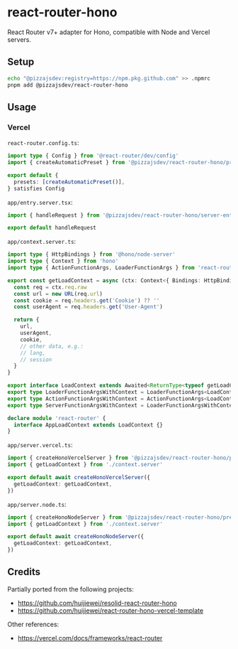 # react-router-hono

React Router v7+ adapter for Hono, compatible with Node and Vercel servers.

## Setup

```bash
echo "@pizzajsdev:registry=https://npm.pkg.github.com" >> .npmrc
pnpm add @pizzajsdev/react-router-hono
```

## Usage

### Vercel

`react-router.config.ts`:

```ts
import type { Config } from '@react-router/dev/config'
import { createAutomaticPreset } from '@pizzajsdev/react-router-hono/presets'

export default {
  presets: [createAutomaticPreset()],
} satisfies Config
```

`app/entry.server.tsx`:

```ts
import { handleRequest } from '@pizzajsdev/react-router-hono/server-entry'

export default handleRequest
```

`app/context.server.ts`:

```ts
import type { HttpBindings } from '@hono/node-server'
import type { Context } from 'hono'
import type { ActionFunctionArgs, LoaderFunctionArgs } from 'react-router'

export const getLoadContext = async (ctx: Context<{ Bindings: HttpBindings }>) => {
  const req = ctx.req.raw
  const url = new URL(req.url)
  const cookie = req.headers.get('Cookie') ?? ''
  const userAgent = req.headers.get('User-Agent')

  return {
    url,
    userAgent,
    cookie,
    // other data, e.g.:
    // lang,
    // session
  }
}

export interface LoadContext extends Awaited<ReturnType<typeof getLoadContext>> {}
export type LoaderFunctionArgsWithContext = LoaderFunctionArgs<LoadContext>
export type ActionFunctionArgsWithContext = ActionFunctionArgs<LoadContext>
export type ServerFunctionArgsWithContext = LoaderFunctionArgsWithContext | ActionFunctionArgsWithContext

declare module 'react-router' {
  interface AppLoadContext extends LoadContext {}
}
```

`app/server.vercel.ts`:

```ts
import { createHonoVercelServer } from '@pizzajsdev/react-router-hono/presets/vercel/server'
import { getLoadContext } from './context.server'

export default await createHonoVercelServer({
  getLoadContext: getLoadContext,
})
```

`app/server.node.ts`:

```ts
import { createHonoNodeServer } from '@pizzajsdev/react-router-hono/presets/node/server'
import { getLoadContext } from './context.server'

export default await createHonoNodeServer({
  getLoadContext: getLoadContext,
})
```

## Credits

Partially ported from the following projects:

- https://github.com/huijiewei/resolid-react-router-hono
- https://github.com/huijiewei/react-router-hono-vercel-template

Other references:

- https://vercel.com/docs/frameworks/react-router
